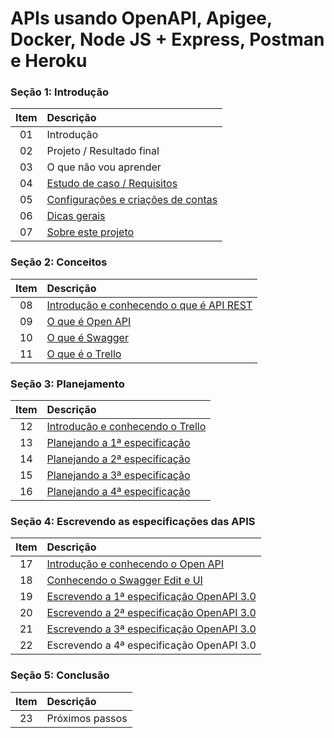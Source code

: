 # APIs usando OpenAPI, Apigee, Docker, Node JS + Express, Postman e Heroku

### Seção 1: Introdução

| Item | Descrição |
| :---: | :--- |
|01|Introdução|
|02|Projeto / Resultado final|
|03|O que não vou aprender|
|04|[Estudo de caso / Requisitos](./doc/requirements.md)|
|05|[Configurações e criações de contas](./doc/services.md)|
|06|[Dicas gerais](./doc/general.md)|
|07|[Sobre este projeto](./doc/about.md)|

### Seção 2: Conceitos

| Item | Descrição |
| :---: | :--- |
|08|[Introdução e conhecendo o que é API REST](./doc/apirest.md)|
|09|[O que é Open API](./doc/openapi.md)|
|10|[O que é Swagger](./doc/swagger.md)|
|11|[O que é o Trello](./doc/trello.md)|

### Seção 3: Planejamento

| Item | Descrição |
| :---: | :--- |
|12|[Introdução e conhecendo o Trello](./doc/trello.md)|
|13|[Planejando a 1ª especificação](./doc/specification1.md)|
|14|[Planejando a 2ª especificação](./doc/specification2.md)|
|15|[Planejando a 3ª especificação](./doc/specification3.md)|
|16|[Planejando a 4ª especificação](./doc/specification4.md)|

### Seção 4: Escrevendo as especificações das APIS

| Item | Descrição |
| :---: | :--- |
|17|[Introdução e conhecendo o Open API](./doc/openapi.md)|
|18|[Conhecendo o Swagger Edit e UI](./doc/swagger.md)|
|19|[Escrevendo a 1ª especificação OpenAPI 3.0](./project-children-progress/especificacao_autenticacao_usuario.yml)|
|20|[Escrevendo a 2ª especificação OpenAPI 3.0](./project-children-progress/especificacao_criacao_conta_usuario.yml)|
|21|[Escrevendo a 3ª especificação OpenAPI 3.0](./project-children-progress/expecificacao_inclusao_dados_crianca.yml)|
|22|Escrevendo a 4ª especificação OpenAPI 3.0|

### Seção 5: Conclusão

| Item | Descrição |
| :---: | :--- |
|23|Próximos passos|
